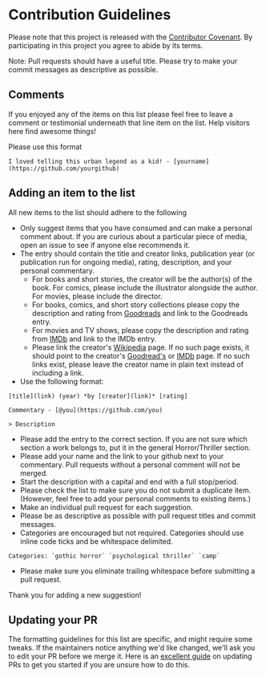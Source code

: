 # Contribution Guidelines

Please note that this project is released with the [Contributor Covenant](CODE_OF_CONDUCT.md). By participating in this project you agree to abide by its terms.

Note: Pull requests should have a useful title. Please try to make your commit messages as descriptive as possible.

## Comments

If you enjoyed any of the items on this list please feel free to leave a comment or testimonial underneath that line item on the list. Help visitors here find awesome things!

Please use this format

```
I loved telling this urban legend as a kid! - [yourname](https://github.com/yourgithub)
```

## Adding an item to the list

All new items to the list should adhere to the following

- Only suggest items that you have consumed and can make a personal comment about. If you are curious about a particular piece of media, open an issue to see if anyone else recommends it.
- The entry should contain the title and creator links, publication year (or publication run for ongoing media), rating, description, and your personal commentary.
	- For books and short stories, the creator will be the author(s) of the book. For comics, please include the illustrator alongside the author. For movies, please include the director.
	- For books, comics, and short story collections please copy the description and rating from [Goodreads](https://goodreads.com) and link to the Goodreads entry.
	- For movies and TV shows, please copy the description and rating from [IMDb](https://imdb.com) and link to the IMDb entry.
	- Please link the creator's [Wikipedia](https://wikipedia.org) page. If no such page exists, it should point to the creator's [Goodread's](https://goodreads.com) or [IMDb](https://imdb.com) page. If no such links exist, please leave the creator name in plain text instead of including a link.
- Use the following format:

```
[title](link) (year) *by [creator](link)* [rating]

Commentary - [@you](https://github.com/you)

> Description
```

- Please add the entry to the correct section. If you are not sure which section a work belongs to, put it in the general Horror/Thriller section.
- Please add your name and the link to your github next to your commentary. Pull requests without a personal comment will not be merged.
- Start the description with a capital and end with a full stop/period.
- Please check the list to make sure you do not submit a duplicate item. (However, feel free to add your personal comments to existing items.)
- Make an individual pull request for each suggestion.
- Please be as descriptive as possible with pull request titles and commit messages.
- Categories are encouraged but not required. Categories should use inline code ticks and be whitespace delimited.

```
Categories: `gothic horror` `psychological thriller` `camp`
```
- Please make sure you eliminate trailing whitespace before submitting a pull request.

Thank you for adding a new suggestion!

## Updating your PR

The formatting guidelines for this list are specific, and might require some tweaks. If the maintainers notice anything we'd like changed, we'll ask you to edit your PR before we merge it. Here is an [excellent guide](https://github.com/RichardLitt/knowledge/blob/master/amending-a-commit-guide.md) on updating PRs to get you started if you are unsure how to do this.

